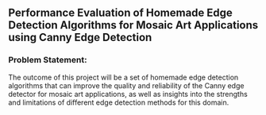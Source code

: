 ## Performance Evaluation of Homemade Edge Detection Algorithms for Mosaic Art Applications using Canny Edge Detection
### Problem Statement: 
The outcome of this project will be a set of homemade edge detection algorithms that can improve the quality and reliability of the Canny edge detector for mosaic art applications, as well as insights into the strengths and limitations of different edge detection methods for this domain.